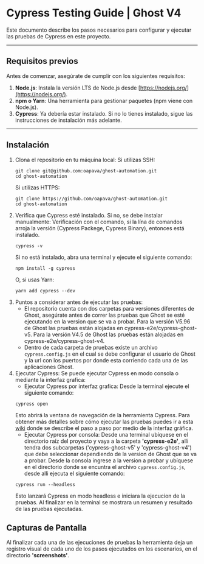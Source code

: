 # Cypress Testing Guide | Ghost V4

Este documento describe los pasos necesarios para configurar y ejecutar las pruebas de Cypress en este proyecto.

---
## Requisitos previos
Antes de comenzar, asegúrate de cumplir con los siguientes requisitos:
1. **Node.js**: Instala la versión LTS de Node.js desde [https://nodejs.org/](https://nodejs.org/).
2. **npm o Yarn**: Una herramienta para gestionar paquetes (npm viene con Node.js).
3. **Cypress**: Ya debería estar instalado. Si no lo tienes instalado, sigue las instrucciones de instalación más adelante.
---
## Instalación
1. Clona el repositorio en tu máquina local:
   Si utilizas SSH:
   ```
   git clone git@github.com:oapava/ghost-automation.git
   cd ghost-automation
   ```
   Si utilizas HTTPS:
   ```
   git clone https://github.com/oapava/ghost-automation.git
   cd ghost-automation
   ```
2. Verifica que Cypress esté instalado. Si no, se debe instalar manualmente:
   Verificación con el comando, si la lína de comandos arroja la versión (Cypress Packege, Cypress Binary), entonces está instalado.
   ```
   cypress -v
   ```
   Si no está instalado, abra una terminal y ejecute el siguiente comando:
   ```
   npm install -g cypress
   ```
   O, si usas Yarn:
   ```
   yarn add cypress --dev
   ```
3. Puntos a considerar antes de ejecutar las pruebas:
    * El repositorio cuenta con dos carpetas para versiones diferentes de Ghost, asegúrate antes de correr las pruebas que Ghost se esté ejecutando en la version que se va a probar. Para la versión V5.96 de Ghost las pruebas están alojadas en cypress-e2e/cypress-ghost-v5. Para la versión V4.5 de Ghost las pruebas están alojadas en cypress-e2e/cypress-ghost-v4.
    * Dentro de cada carpeta de pruebas existe un archivo `cypress.config.js` en el cual se debe configurar el usuario de Ghost y la url con los puertos por donde esta corriendo cada una de las aplicaciones Ghost.
4. Ejecutar Cypress:
   Se puede ejecutar Cypress en modo consola o mediante la interfaz grafica:
    * Ejecutar Cypress por interfaz grafica:
   Desde la terminal ejecute el siguiente comando:
   ```
   cypress open
   ```
   Esto abrirá la ventana de navegación de la herramienta Cypress. Para obtener más detalles sobre cómo ejecutar las pruebas puedes ir a esta [wiki](https://github.com/oapava/ghost-automation/wiki/Manual-Interfaz-grafica-Cypress) donde se describe el paso a paso por medio de la interfaz gráfica.
    * Ejecutar Cypress por consola:
    Desde una terminal ubíquese en el directorio raíz del proyecto y vaya a la carpeta **'cypress-e2e'**, alli tendra dos subcarpetas ('cypress-ghost-v5' y 'cypress-ghost-v4') que debe seleccionar dependiendo de la version de Ghost que se va a probar. Desde la consola ingrese a la version a probar y ubíquese en el directorio donde se encuntra el archivo  `cypress.config.js`, desde alli ejecuta el siguiente comando:
   ```
   cypress run --headless
   ```
   Esto lanzará Cypress en modo headless e iniciara la ejecucion de la pruebas. Al finalizar en la terminal se mostrara un resumen y resultado    de las pruebas ejecutadas. 


## Capturas de Pantalla

Al finalizar cada una de las ejecuciones de pruebas la herramienta deja un registro visual de cada uno de los pasos ejecutados en los escenarios, en el directorio **'screenshots'**. 